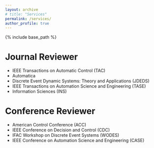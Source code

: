 ```yaml
---
layout: archive
# title: "Services"
permalink: /services/
author_profile: true
---
```


{% include base_path %}

# Journal Reviewer
- IEEE Transactions on Automatic Control (TAC)
- Automatica
- Discrete Event Dynamic Systems: Theory and Applications (JDEDS)
- IEEE Transactions on Automation Science and Engineering (TASE)
- Information Sciences (INS)

# Conference Reviewer
- American Control Conference (ACC)
- IEEE Conference on Decision and Control (CDC)
- IFAC Workshop on Discrete Event Systems (WODES)
- IEEE Conference on Automation Science and Engineering (CASE)
